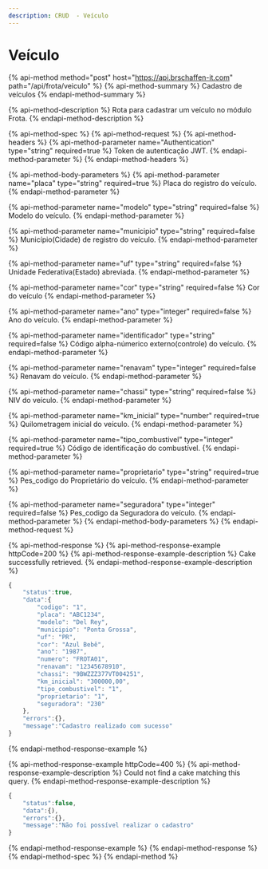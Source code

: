```yaml
---
description: CRUD  - Veículo
---
```


# Veículo

{% api-method method="post" host="https://api.brschaffen-it.com" path="/api/frota/veiculo" %}
{% api-method-summary %}
Cadastro de veículos
{% endapi-method-summary %}

{% api-method-description %}
Rota para cadastrar um veículo no módulo Frota.
{% endapi-method-description %}

{% api-method-spec %}
{% api-method-request %}
{% api-method-headers %}
{% api-method-parameter name="Authentication" type="string" required=true %}
Token de autenticação JWT.
{% endapi-method-parameter %}
{% endapi-method-headers %}

{% api-method-body-parameters %}
{% api-method-parameter name="placa" type="string" required=true %}
Placa do registro do veículo.
{% endapi-method-parameter %}

{% api-method-parameter name="modelo" type="string" required=false %}
Modelo do veículo.
{% endapi-method-parameter %}

{% api-method-parameter name="municipio" type="string" required=false %}
Município\(Cidade\) de registro do veículo.
{% endapi-method-parameter %}

{% api-method-parameter name="uf" type="string" required=false %}
Unidade Federativa\(Estado\) abreviada.
{% endapi-method-parameter %}

{% api-method-parameter name="cor" type="string" required=false %}
Cor do veículo
{% endapi-method-parameter %}

{% api-method-parameter name="ano" type="integer" required=false %}
Ano do veículo.
{% endapi-method-parameter %}

{% api-method-parameter name="identificador" type="string" required=false %}
Código alpha-númerico externo\(controle\) do veículo.
{% endapi-method-parameter %}

{% api-method-parameter name="renavam" type="integer" required=false %}
Renavam do veículo.
{% endapi-method-parameter %}

{% api-method-parameter name="chassi" type="string" required=false %}
 NIV do veículo.
{% endapi-method-parameter %}

{% api-method-parameter name="km\_inicial" type="number" required=true %}
Quilometragem inicial do veículo.
{% endapi-method-parameter %}

{% api-method-parameter name="tipo\_combustivel" type="integer" required=true %}
Código de identificação do combustível.
{% endapi-method-parameter %}

{% api-method-parameter name="proprietario" type="string" required=true %}
Pes\_codigo do Proprietário do veículo.
{% endapi-method-parameter %}

{% api-method-parameter name="seguradora" type="integer" required=false %}
Pes\_codigo da Seguradora do veículo.
{% endapi-method-parameter %}
{% endapi-method-body-parameters %}
{% endapi-method-request %}

{% api-method-response %}
{% api-method-response-example httpCode=200 %}
{% api-method-response-example-description %}
Cake successfully retrieved.
{% endapi-method-response-example-description %}

```javascript
{
    "status":true,
    "data":{
        "codigo": "1",
        "placa": "ABC1234",
        "modelo": "Del Rey",
        "municipio": "Ponta Grossa",
        "uf": "PR",
        "cor": "Azul Bebê",
        "ano": "1987",
        "numero": "FROTA01",
        "renavam": "12345678910",
        "chassi": "9BWZZZ377VT004251",
        "km_inicial": "300000,00",
        "tipo_combustivel": "1",
        "proprietario": "1",
        "seguradora": "230"
    },
    "errors":{},
    "message":"Cadastro realizado com sucesso"
}
```
{% endapi-method-response-example %}

{% api-method-response-example httpCode=400 %}
{% api-method-response-example-description %}
Could not find a cake matching this query.
{% endapi-method-response-example-description %}

```javascript
{
    "status":false,
    "data":{),
    "errors":{},
    "message":"Não foi possível realizar o cadastro"
}
```
{% endapi-method-response-example %}
{% endapi-method-response %}
{% endapi-method-spec %}
{% endapi-method %}

